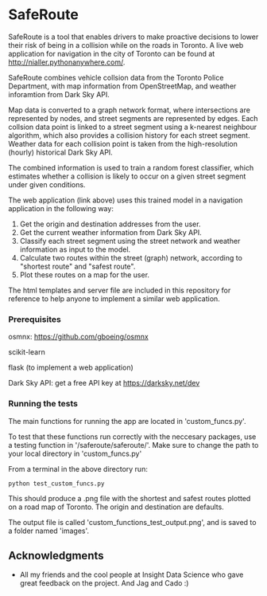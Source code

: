 # SafeRoute

SafeRoute is a tool that enables drivers to make proactive decisions to lower their risk of being in a collision while on the roads in Toronto. A live web application for navigation in the city of Toronto can be found at http://nialler.pythonanywhere.com/.


SafeRoute combines vehicle collsion data from the Toronto Police Department, with map information from OpenStreetMap, and weather inforamtion from Dark Sky API.

Map data is converted to a graph network format, where intersections are represented by nodes, and street segments are represented by edges. Each collsion data point is linked to a street segment using a k-nearest neighbour algorithm, which also provides a collision history for each street segment. Weather data for each collision point is taken from the high-resolution (hourly) historical Dark Sky API.

The combined information is used to train a random forest classifier, which estimates whether a collision is likely to occur on a given street segment under given conditions.

The web application (link above) uses this trained model in a navigation application in the following way:

1. Get the origin and destination addresses from the user.
2. Get the current weather information from Dark Sky API.
3. Classify each street segment using the street network and weather information as input to the model.
4. Calculate two routes within the street (graph) network, according to "shortest route" and "safest route".
5. Plot these routes on a map for the user.

The html templates and server file are included in this repository for reference to help anyone to implement a similar web application.

### Prerequisites

osmnx: https://github.com/gboeing/osmnx

scikit-learn

flask (to implement a web application)

Dark Sky API: get a free API key at https://darksky.net/dev

### Running the tests

The main functions for running the app are located in 'custom_funcs.py'.

To test that these functions run correctly with the neccesary packages, use a testing function in '/saferoute/saferoute/'.
Make sure to change the path to your local directory in 'custom_funcs.py'

From a terminal in the above directory run:

```
python test_custom_funcs.py
```

This should produce a .png file with the shortest and safest routes plotted on a road map of Toronto.
The origin and destination are defaults.

The output file is called 'custom_functions_test_output.png', and is saved to a folder named 'images'.

## Acknowledgments

* All my friends and the cool people at Insight Data Science who gave great feedback on the project. And Jag and Cado :)

